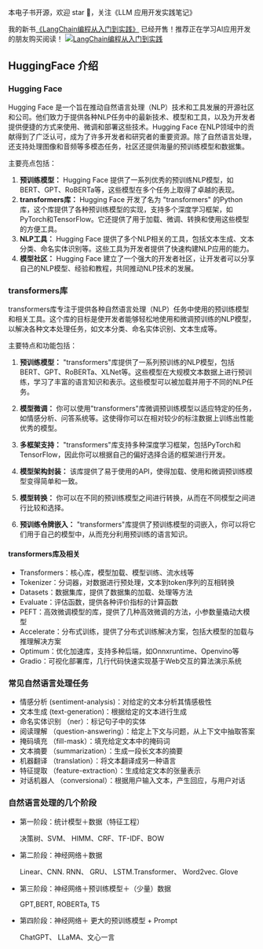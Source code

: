 本电子书开源，欢迎 star 🌟，关注《LLM 应用开发实践笔记》

我的新书[《LangChain编程从入门到实践》](https://u.jd.com/V8pkqFY) 已经开售！推荐正在学习AI应用开发的朋友购买阅读！
[![LangChain编程从入门到实践](../../images/langchain-book.jpg "LangChain编程从入门到实践")](https://u.jd.com/V8pkqFY) 

## HuggingFace 介绍


### Hugging Face

Hugging Face 是一个旨在推动自然语言处理（NLP）技术和工具发展的开源社区和公司。他们致力于提供各种NLP任务中的最新技术、模型和工具，以及为开发者提供便捷的方式来使用、微调和部署这些技术。Hugging Face 在NLP领域中的贡献得到了广泛认可，成为了许多开发者和研究者的重要资源。除了自然语言处理，还支持处理图像和音频等多模态任务，社区还提供海量的预训练模型和数据集。

主要亮点包括：

1. **预训练模型：** Hugging Face 提供了一系列优秀的预训练NLP模型，如BERT、GPT、RoBERTa等，这些模型在多个任务上取得了卓越的表现。
2. **transformers库：** Hugging Face 开发了名为 "transformers" 的Python库，这个库提供了各种预训练模型的实现，支持多个深度学习框架，如PyTorch和TensorFlow。它还提供了用于加载、微调、转换和使用这些模型的方便工具。
3. **NLP工具：** Hugging Face 提供了多个NLP相关的工具，包括文本生成、文本分类、命名实体识别等。这些工具为开发者提供了快速构建NLP应用的能力。
4. **模型社区：** Hugging Face 建立了一个强大的开发者社区，让开发者可以分享自己的NLP模型、经验和教程，共同推动NLP技术的发展。

### transformers库

transformers库专注于提供各种自然语言处理（NLP）任务中使用的预训练模型和相关工具。这个库的目标是使开发者能够轻松地使用和微调预训练的NLP模型，以解决各种文本处理任务，如文本分类、命名实体识别、文本生成等。

主要特点和功能包括：

1. **预训练模型：** "transformers"库提供了一系列预训练的NLP模型，包括BERT、GPT、RoBERTa、XLNet等。这些模型在大规模文本数据上进行预训练，学习了丰富的语言知识和表示。这些模型可以被加载并用于不同的NLP任务。

2. **模型微调：** 你可以使用"transformers"库微调预训练模型以适应特定的任务，如情感分析、问答系统等。这使得你可以在相对较少的标注数据上训练出性能优秀的模型。

3. **多框架支持：** "transformers"库支持多种深度学习框架，包括PyTorch和TensorFlow，因此你可以根据自己的偏好选择合适的框架进行开发。

4. **模型架构封装：** 该库提供了易于使用的API，使得加载、使用和微调预训练模型变得简单和一致。

5. **模型转换：** 你可以在不同的预训练模型之间进行转换，从而在不同模型之间进行比较和选择。

6. **预训练令牌嵌入：** "transformers"库提供了预训练模型的词嵌入，你可以将它们用于自己的模型中，从而充分利用预训练的语言知识。

#### transformers库及相关

- ﻿Transformers：核心库，模型加载、模型训练、流水线等
- ﻿Tokenizer：分词器，对数据进行预处理，文本到token序列的互相转换
- ﻿﻿Datasets：数据集库，提供了数据集的加载、处理等方法
- ﻿Evaluate：评估函数，提供各种评价指标的计算函数
- ﻿PEFT：高效微调模型的库，提供了几种高效微调的方法，小参数量撬动大模型
- ﻿﻿Accelerate：分布式训练，提供了分布式训练解决方案，包括大模型的加载与推理解决方案
- ﻿Optimum：优化加速库，支持多种后端，如Onnxruntime、Openvino等
- ﻿﻿Gradio：可视化部署库，几行代码快速实现基于Web交互的算法演示系统

### 常见自然语言处理任务
- 情感分析 (sentiment-analysis)：对给定的文本分析其情感极性
- 文本生成 (text-generation)：根据给定的文本进行生成
- 命名实体识别 （ner）：标记句子中的实体
- 阅读理解 （question-answering）：给定上下文与问题，从上下文中抽取答案
- 掩码填充 （fill-mask）：填充给定文本中的掩码词
- 文本摘要 （summarization）：生成一段长文本的摘要
- 机器翻译 （translation）：将文本翻译成另一种语言
- 特征提取 （feature-extraction）：生成给定文本的张量表示
- 对话机器人 （conversional）：根据用户输入文本，产生回应，与用户对话

### 自然语言处理的几个阶段

- ﻿第一阶段：统计模型＋数据（特征工程）

  决策树、SVM、 HIMM、CRF、TF-IDF、BOW

- ﻿第二阶段：神经网络＋数据

  Linear、CNN. RNN、 GRU、 LSTM.Transformer、 Word2vec. Glove

- ﻿第三阶段：神经网络＋预训练模型＋（少量）数据

  ﻿﻿GPT,BERT, ROBERTa, T5

- 第四阶段：神经网络＋ 更大的预训练模型 + Prompt

   ChatGPT、 LLaMA、文心一言
